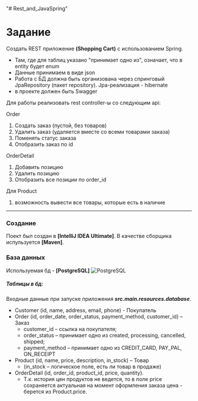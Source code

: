 "# Rest_and_JavaSpring" 
# Задание
Создать REST приложение **(Shopping Cart)** с использованием Spring.
- Там, где для таблиц указано "принимает одно из", означает, что в entity будет enum
- Данные принимаем в виде json
- Работа с БД должна быть организована через спринговый JpaRepository (пакет repository). Jpa-реализация - hibernate
- в проекте должен быть Swagger

Для работы реализовать rest controller-ы со следующим api:

Order
1) Создать заказ (пустой, без товаров)
2) Удалить заказ (удаляется вместе со всеми товарами заказа)
3) Поменять статус заказа
4) Отобразить заказ по id

OrderDetail
1) Добавить позицию
2) Удалить позицию
3) Отобразить все позиции по order_id

Для Product
1) возможность вывести все товары, которые есть в наличие
---
### Создание
Поект был создан в **[IntelliJ IDEA Ultimate]**. В качестве сборщика испульзуется **[Maven]**.

### База данных
Используемая бд - **[PostgreSQL]**
![PostgreSQL](https://l.ruby-china.com/photo/2019/de7a7028-6c2b-40b6-b1dc-33f2e843060b.png!large)

##### Таблицы в бд:
Входные данные при запуске приложения ***src.main.resources.database***.
- Customer (id, name, address, email, phone) - Покупатель
- Order (id, order_date, order_status, payment_method, customer_id) – Заказ
    - customer_id – ссылка на покупателя;
    - order_status – принимает одно из created, processing, cancelled, shipped;
    - payment_method – принимает одно из CREDIT_CARD, PAY_PAL, ON_RECEIPT
- Product (id, name, price, description, in_stock) – Товар
    - (in_stock – логическое поле, есть ли товар в продаже)
- OrderDetail (id, order_id, product_id, price, quantity).
    - Т.к. история цен продуктов не ведется, то в поле price сохраняется актуальная на момент оформления заказа цена -  берется из Product.price.
